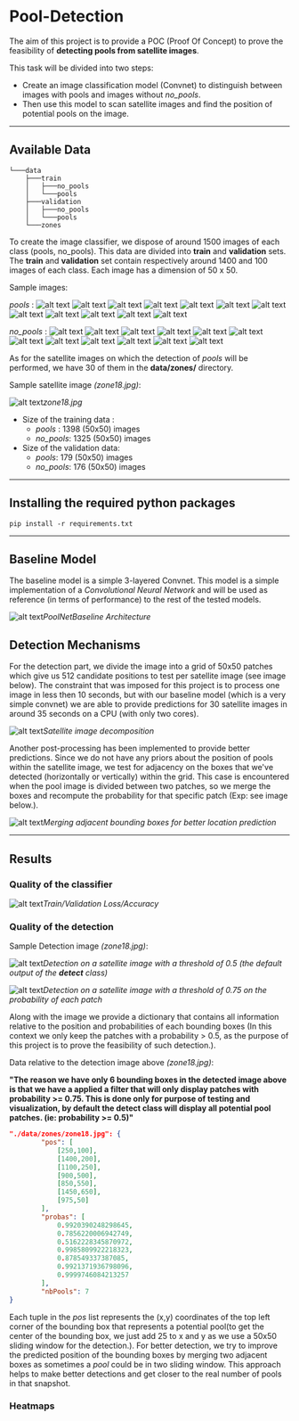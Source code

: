 # Pool-Detection

The aim of this project is to provide a POC (Proof Of Concept) to prove the feasibility of **detecting pools from satellite images**.

This task will be divided into two steps:

- Create an image classification model (Convnet) to distinguish between images with pools and images without *no_pools*.
- Then use this model to scan satellite images and find the position of potential pools on the image.

***

## Available Data

```tree
└───data
    ├───train
    │   ├───no_pools
    │   └───pools
    ├───validation
    │   ├───no_pools
    │   └───pools
    └───zones
```

To create the image classifier, we dispose of around 1500 images of each class (pools, no_pools). This data are divided into **train** and **validation** sets. The **train** and **validation** set contain respectively around 1400 and 100 images of each class. Each image has a dimension of 50 x 50.

Sample images:

*pools* : ![alt text](./data/train/pools/img0.jpg) ![alt text](./data/train/pools/img23.jpg) ![alt text](./data/train/pools/img451.jpg) ![alt text](./data/train/pools/img151.jpg) ![alt text](./data/train/pools/img843.jpg) ![alt text](./data/train/pools/img1023.jpg) ![alt text](./data/train/pools/img109.jpg) ![alt text](./data/train/pools/img702.jpg) ![alt text](./data/train/pools/img999.jpg) ![alt text](./data/train/pools/img1123.jpg) ![alt text](./data/train/pools/img93.jpg) ![alt text](./data/train/pools/img782.jpg)

*no_pools* : ![alt text](./data/train/no_pools/img0.jpg) ![alt text](./data/train/no_pools/img23.jpg) ![alt text](./data/train/no_pools/img451.jpg) ![alt text](./data/train/no_pools/img151.jpg) ![alt text](./data/train/no_pools/img823.jpg) ![alt text](./data/train/no_pools/img102.jpg) ![alt text](./data/train/no_pools/img92.jpg) ![alt text](./data/train/no_pools/img702.jpg) ![alt text](./data/train/no_pools/img1333.jpg) ![alt text](./data/train/no_pools/img102.jpg) ![alt text](./data/train/no_pools/img192.jpg) ![alt text](./data/train/no_pools/img91.jpg)

As for the satellite images on which the detection of *pools* will be performed, we have 30 of them in the **data/zones/** directory.


Sample satellite image *(zone18.jpg)*:

![alt text](data/zones/zone18.jpg)*zone18.jpg*

- Size of the training data :
    - *pools* : 1398 (50x50) images
    - *no_pools*: 1325 (50x50) images
- Size of the validation data:
    - *pools*: 179 (50x50) images
    - *no_pools*: 176 (50x50) images

***

## Installing the required python packages

```console
pip install -r requirements.txt
```

***

## Baseline Model

The baseline model is a simple 3-layered Convnet. This model is a simple implementation of a *Convolutional Neural Network* and will be used as reference (in terms of performance) to the rest of the tested models.

![alt text](README/PoolNetBaseline_3.png)*PoolNetBaseline Architecture*

## Detection Mechanisms

For the detection part, we divide the image into a grid of 50x50 patches which give us 512 candidate positions to test per satellite image (see image below). The constraint that was imposed for this project is to process one image in less then 10 seconds, but with our baseline model (which is a very simple convnet) we are able to provide predictions for 30 satellite images in around 35 seconds on a CPU (with only two cores).

![alt text](README/decomp.png)*Satellite image decomposition*

Another post-processing has been implemented to provide better predictions. Since we do not have any priors about the position of pools within the satellite image, we test for adjacency on the boxes that we've detected (horizontally or vertically) within the grid. This case is encountered when the pool image is divided between two patches, so we merge the boxes and recompute the probability for that specific patch (Exp: see image below.).

![alt text](README/merging_adj.png)*Merging adjacent bounding boxes for better location prediction*
***

## Results

### Quality of the classifier

![alt text](README/acc_loss_history_3.png)*Train/Validation Loss/Accuracy*

### Quality of the detection

Sample Detection image *(zone18.jpg)*:

![alt text](README/pooldetection_th%3D0.5_zone18.jpg)*Detection on a satellite image with a threshold of 0.5 (the default output of the **detect** class)*

![alt text](README/pooldetection_th%3D0.75_zone18.jpg)*Detection on a satellite image with a threshold of 0.75 on the probability of each patch*

Along with the image we provide a dictionary that contains all information relative to the position and probabilities of each bounding boxes (In this context we only keep the patches with a probability > 0.5, as the purpose of this project is to prove the feasibility of such detection.).

Data relative to the detection image above *(zone18.jpg)*:

**"The reason we have only 6 bounding boxes in the detected image above is that we have a applied a filter that will only display patches with probability >= 0.75. This is done only for purpose of testing and visualization, by default the **detect** class will display all potential pool patches. (ie: probability >= 0.5)"**

```json
"./data/zones/zone18.jpg": {
        "pos": [
            [250,100],
            [1400,200],
            [1100,250],
            [900,500],
            [850,550],
            [1450,650],
            [975,50]
        ],
        "probas": [
            0.9920390248298645,
            0.7856220006942749,
            0.5162228345870972,
            0.9985809922218323,
            0.878549337387085,
            0.9921371936798096,
            0.9999746084213257
        ],
        "nbPools": 7
}
```

Each tuple in the *pos* list represents the (x,y) coordinates of the top left corner of the bounding box that represents a potential pool(to get the center of the bounding box, we just add 25 to x and y as we use a 50x50 sliding window for the detection.). For better detection, we try to improve the predicted position of the bounding boxes by merging two adjacent boxes as sometimes a *pool* could be in two sliding window. This approach helps to make better detections and get closer to the real number of pools in that snapshot.

### Heatmaps